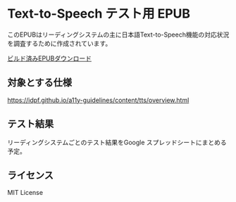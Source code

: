 # Text-to-Speech テスト用 EPUB
このEPUBはリーディングシステムの主に日本語Text-to-Speech機能の対応状況を調査するために作成されています。

[ビルド済みEPUBダウンロード](https://github.com/shunito/tts_test/blob/master/_book/tts-test.epub)

## 対象とする仕様
https://idpf.github.io/a11y-guidelines/content/tts/overview.html

## テスト結果
リーディングシステムごとのテスト結果をGoogle スプレッドシートにまとめる予定。

## ライセンス
MIT License
